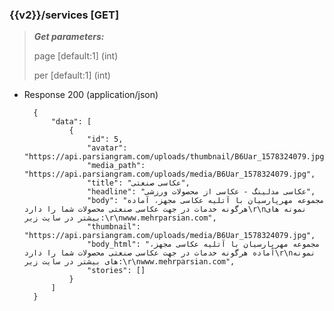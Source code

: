 ### {{v2}}/services [GET]


> ***Get parameters:***
>
> page [default:1] (int)
>
> per [default:1] (int)

        
+ Response 200 (application/json)

        {
            "data": [
                {
                    "id": 5,
                    "avatar": "https://api.parsiangram.com/uploads/thumbnail/B6Uar_1578324079.jpg",
                    "media_path": "https://api.parsiangram.com/uploads/media/B6Uar_1578324079.jpg",
                    "title": "عکاسی صنعتی",
                    "headline": "عکاسی مدلینگ - عکاسی از محصولات ورزشی",
                    "body": "مجموعه مهرپارسیان با آتلیه عکاسی مجهز، آماده هرگونه خدمات در جهت عکاسی صنعتی محصولات شما را دارد\r\nنمونه های بیشتر در سایت زیر:\r\nwww.mehrparsian.com",
                    "thumbnail": "https://api.parsiangram.com/uploads/media/B6Uar_1578324079.jpg",
                    "body_html": "مجموعه مهرپارسیان با آتلیه عکاسی مجهز، آماده هرگونه خدمات در جهت عکاسی صنعتی محصولات شما را دارد\r\nنمونه های بیشتر در سایت زیر:\r\nwww.mehrparsian.com",
                    "stories": []
                }
            ]
        }
